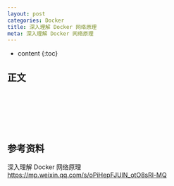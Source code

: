 ```yaml
---
layout: post
categories: Docker
title: 深入理解 Docker 网络原理
meta: 深入理解 Docker 网络原理
---
```

* content
{:toc}

## 正文



<br/><br/><br/><br/><br/>
## 参考资料

深入理解 Docker 网络原理 <https://mp.weixin.qq.com/s/oPiHepFJUlN_otO8sRl-MQ>

